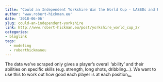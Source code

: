 ```yaml
---
title: "Could an Independent Yorkshire Win the World Cup - LASSOs and Player Positions"
author: 'www.robert-hickman.eu'
date: '2018-06-06'
slug: could-an-independent-yorkshire
link: http://www.robert-hickman.eu/post/yorkshire_world_cup_2/
categories:
- bloglink
tags:
  - modeling
  - roberthickmaneu
---
```


The data we’ve scraped only gives a player’s overall ‘ability’ and their abilities on specific skills (e.g. strength, long shots, dribbling…). We want to use this to work out how good each player is at each position[... <i class="fas fa-external-link-alt"></i>](http://www.robert-hickman.eu/post/yorkshire_world_cup_2/)

